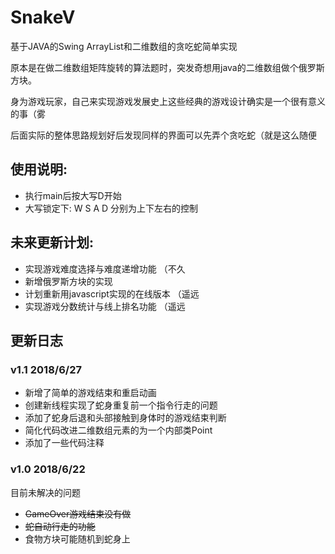 # SnakeV
基于JAVA的Swing ArrayList和二维数组的贪吃蛇简单实现

原本是在做二维数组矩阵旋转的算法题时，突发奇想用java的二维数组做个俄罗斯方块。

身为游戏玩家，自己来实现游戏发展史上这些经典的游戏设计确实是一个很有意义的事（雾

后面实际的整体思路规划好后发现同样的界面可以先弄个贪吃蛇（就是这么随便



## 使用说明:
- 执行main后按大写D开始
- 大写锁定下: W S A D 分别为上下左右的控制

## 未来更新计划:
- 实现游戏难度选择与难度递增功能 （不久
- 新增俄罗斯方块的实现
- 计划重新用javascript实现的在线版本 （遥远
- 实现游戏分数统计与线上排名功能 （遥远



## 更新日志

### v1.1 2018/6/27
- 新增了简单的游戏结束和重启动画
- 创建新线程实现了蛇身重复前一个指令行走的问题
- 添加了蛇身后退和头部接触到身体时的游戏结束判断
- 简化代码改进二维数组元素的为一个内部类Point
- 添加了一些代码注释

### v1.0 2018/6/22

目前未解决的问题 
- ~~GameOver游戏结束没有做~~
- ~~蛇自动行走的功能~~
- 食物方块可能随机到蛇身上

